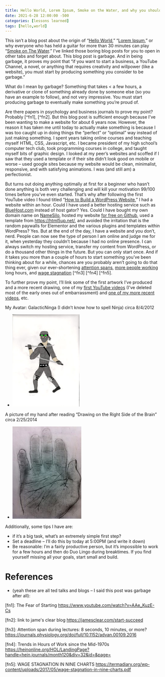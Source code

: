 ```yaml
---
title: Hello World, Lorem Ipsum, Smoke on the Water, and why you should make Garbage
date: 2021-6-28 12:00:00 -500
categories: [lessons learned]
tags: [hello,world]
---
```

This isn’t a blog post about the origin of “[Hello World](https://blog.hackerrank.com/the-history-of-hello-world/),” “[Lorem Ipsum](https://stackoverflow.com/questions/1821989/why-do-designers-use-lorem-ipsum-dolor-to-fill-space),” or why everyone who has held a guitar for more than 30 minutes can play “[Smoke on The Water](https://www.quora.com/Why-do-so-many-beginning-guitar-players-learn-Smoke-on-the-Water).” I’ve linked those boring blog posts for you to open in other tabs and forget about. This blog post is garbage. And in being garbage, it proves my point that “if you want to start a business, a YouTube Channel, a novel, or anything that requires creativity and willpower (like a website), you must start by producing something you consider to be garbage.”

What do I mean by garbage? Something that takes < a few hours, a derivative or clone of something already done by someone else (so you have an example to follow), and not very impressive. You must start producing garbage to eventually make something you’re proud of.

Are there papers in psychology and business journals to prove my point? Probably [^fn1], [^fn2]. But this blog post is sufficient enough because I’ve been wanting to make a website for about 6 years now. However, the reason it has taken me until today to actually make something is because I was too caught up in doing things the “perfect” or “optimal” way instead of just making something. I spent years taking online courses and teaching myself HTML, CSS, Javascript, etc. I became president of my high school’s computer tech club, took programming courses in college, and taught myself bits of graphic design. I looked at my peer’s websites and scoffed if I saw that they used a template or if their site didn’t look good on mobile or worse – used google sites because my website would be clean, minimalist, responsive, and with satisfying animations. I was (and still am) a perfectionist.

But turns out doing anything optimally at first for a beginner who hasn’t done anything is both very challenging and will kill your motivation 99/100 times before you’ve even started. That’s why after following the first YouTube video I found titled “[How to Build a WordPress Website](https://www.youtube.com/watch?v=8AZ8GqW5iak),” I had a website within an hour. Could I have used a better hosting service such as [BlueHost.com](https://www.bluehost.com/) instead of host gator? Yes. Could I have bought my own domain name on [NameSilo](https://www.namesilo.com/), hosted my website [for free on Github](https://www.youtube.com/watch?v=u-RLu_8kwA0), used a template from <https://html5up.net/>, and avoided the irritation that is the random paywalls for Elementor and the various plugins and templates within WordPress? Yes. But at the end of the day, I have a website and you don’t, nerd. People can now see the type of person I am online and judge me for it, when yesterday they couldn’t because I had no online presence. I can always switch my hosting service, transfer my content from WordPress, or do a thousand other things in the future. But you can only start once. And if it takes you more than a couple of hours to start something you’ve been thinking about for a while, chances are you probably aren’t going to do that thing ever, given our ever-shortening [attention spans](https://journals.physiology.org/doi/full/10.1152/advan.00109.2016), [more people working](https://heinonline.org/HOL/LandingPage?handle=hein.journals/month120&div=32&id=&page=) long hours, and [wage stagnation](https://termadiary.org/wp-content/uploads/2017/05/wage-stagnation-in-nine-charts.pdf) [^fn3] [^fn4] [^fn5].

To further prove my point, I’ll link some of the first artwork I’ve produced and a more recent drawing, one of my [first YouTube videos](https://youtu.be/il_NbuKYaqI) (I’ve deleted most of the early ones out of embarrassment) and [one of my more recent videos](https://www.youtube.com/watch?v=dAXIFJN1TBo), etc.


My Avatar: GalacticNinga (I didn’t know how to spell Ninja) circa 8/4/2012
- <img src="/assets/img/hello-1.jpeg">

A picture of my hand after reading “Drawing on the Right Side of the Brain” circa 2/25/2014
- <img src="/assets/img/hello-2.jpg">

Additionally, some tips I have are:

* if it’s a big task, what’s an extremely simple first step?
* Set a deadline – I’ll do this by today at 5:00PM (and write it down)
* Be reasonable: I’m a fairly productive person, but it’s impossible to work for a few hours and then do Duo Lingo during breaktimes. If you find yourself missing all your goals, start small and build.

# References 
- (yeah these are all ted talks and blogs – I said this post was garbage after all):

[fn1]: The Fear of Starting <https://www.youtube.com/watch?v=AAe_KuzE-Cs>

[fn2]: link to jame's clear blog <https://jamesclear.com/start-succeed>

[fn3]: Attention span during lectures: 8 seconds, 10 minutes, or more? <https://journals.physiology.org/doi/full/10.1152/advan.00109.2016> 

[fn4]: Trends in Hours of Work since the Mid-1970s <https://heinonline.org/HOL/LandingPage?handle=hein.journals/month120&div=32&id=&page=>

[fn5]: WAGE STAGNATION IN NINE
CHARTS <https://termadiary.org/wp-content/uploads/2017/05/wage-stagnation-in-nine-charts.pdf>